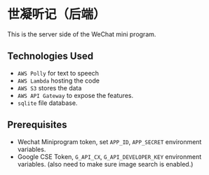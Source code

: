 # 世凝听记（后端）

This is the server side of the WeChat mini program.

## Technologies Used

* `AWS Polly` for text to speech
* `AWS Lambda` hosting the code
* `AWS S3` stores the data
* `AWS API Gateway` to expose the features.
* `sqlite` file database.  

## Prerequisites

* Wechat Miniprogram token, set `APP_ID`, `APP_SECRET` environment variables.
* Google CSE Token, `G_API_CX`, `G_API_DEVELOPER_KEY` environment variables. (also need to make sure image search is enabled.)

